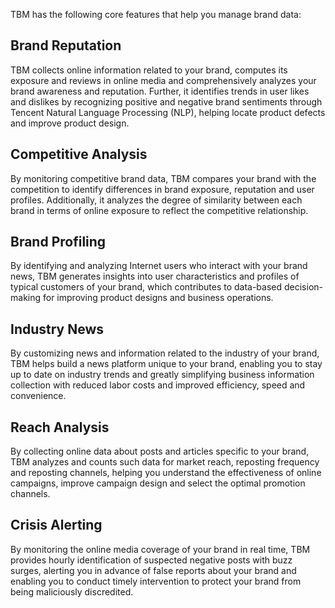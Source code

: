 TBM has the following core features that help you manage brand data:
## Brand Reputation
TBM collects online information related to your brand, computes its exposure and reviews in online media and comprehensively analyzes your brand awareness and reputation. Further, it identifies trends in user likes and dislikes by recognizing positive and negative brand sentiments through Tencent Natural Language Processing (NLP), helping locate product defects and improve product design.
## Competitive Analysis
By monitoring competitive brand data, TBM compares your brand with the competition to identify differences in brand exposure, reputation and user profiles. Additionally, it analyzes the degree of similarity between each brand in terms of online exposure to reflect the competitive relationship.
## Brand Profiling
By identifying and analyzing Internet users who interact with your brand news, TBM generates insights into user characteristics and profiles of typical customers of your brand, which contributes to data-based decision-making for improving product designs and business operations.
## Industry News
By customizing news and information related to the industry of your brand, TBM helps build a news platform unique to your brand, enabling you to stay up to date on industry trends and greatly simplifying business information collection with reduced labor costs and improved efficiency, speed and convenience.
## Reach Analysis
By collecting online data about posts and articles specific to your brand, TBM analyzes and counts such data for market reach, reposting frequency and reposting channels, helping you understand the effectiveness of online campaigns, improve campaign design and select the optimal promotion channels.
## Crisis Alerting
By monitoring the online media coverage of your brand in real time, TBM provides hourly identification of suspected negative posts with buzz surges, alerting you in advance of false reports about your brand and enabling you to conduct timely intervention to protect your brand from being maliciously discredited.
